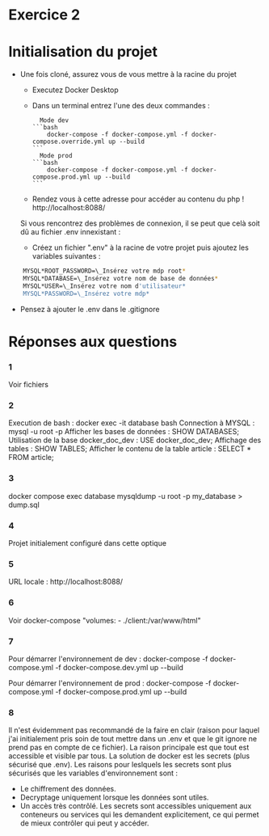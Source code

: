 # Exercice 2

# Initialisation du projet

- Une fois cloné, assurez vous de vous mettre à la racine du projet

  - Executez Docker Desktop
  - Dans un terminal entrez l'une des deux commandes :

          Mode dev
        ```bash
            docker-compose -f docker-compose.yml -f docker-compose.override.yml up --build
        ```
          Mode prod
        ```bash
            docker-compose -f docker-compose.yml -f docker-compose.prod.yml up --build
        ```

  - Rendez vous à cette adresse pour accéder au contenu du php !
    http://localhost:8088/

  Si vous rencontrez des problèmes de connexion, il se peut que celà soit dû au fichier .env innexistant :

  - Créez un fichier ".env" à la racine de votre projet puis ajoutez les variables suivantes :

```bash
    MYSQL*ROOT_PASSWORD=\_Insérez votre mdp root*
    MYSQL*DATABASE=\_Insérez votre nom de base de données*
    MYSQL*USER=\_Insérez votre nom d'utilisateur*
    MYSQL*PASSWORD=\_Insérez votre mdp*
```

- Pensez à ajouter le .env dans le .gitignore

# Réponses aux questions

### 1

Voir fichiers

### 2

Execution de bash : docker exec -it database bash
Connection à MYSQL : mysql -u root -p
Afficher les bases de données : SHOW DATABASES;
Utilisation de la base docker_doc_dev : USE docker_doc_dev;
Affichage des tables : SHOW TABLES;
Afficher le contenu de la table article : SELECT \* FROM article;

### 3

docker compose exec database mysqldump -u root -p my_database > dump.sql

### 4

Projet initialement configuré dans cette optique

### 5

URL locale : http://localhost:8088/

### 6

Voir docker-compose "volumes: - ./client:/var/www/html"

### 7

Pour démarrer l'environnement de dev :
docker-compose -f docker-compose.yml -f docker-compose.dev.yml up --build

Pour démarrer l'environnement de prod :
docker-compose -f docker-compose.yml -f docker-compose.prod.yml up --build

### 8

Il n'est évidemment pas recommandé de la faire en clair (raison pour laquel j'ai initialement pris soin de tout mettre dans un .env et que le git ignore ne prend pas en compte de ce fichier). La raison principale est que tout est accessible et visible par tous. La solution de docker est les secrets (plus sécurisé que .env). Les raisons pour leslquels les secrets sont plus sécurisés que les variables d'environnement sont :

- Le chiffrement des données.
- Decryptage uniquement lorsque les données sont utiles.
- Un accès très contrôlé. Les secrets sont accessibles uniquement aux conteneurs ou services qui les demandent explicitement, ce qui permet de mieux contrôler qui peut y accéder.
